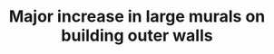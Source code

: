 ---
pid: CH275
title: Major increase in large murals on building outer walls
location_transcription: 
zipcode: '20817'
outside_phl: 'Bethesda MD '
neighborhood: 
age: '80'
age_range: 70+
instagram: 
image_file_name: CH_275.jpg
proposal_transcription: Illustrating an urban mixture and urban culture greatly expanded
  from years ago -
topic: Culture,Philadelphia
topic_summary: 0, 0
type: 2D,Mural
keywords_other: 
credit: Hal
image_labels: 
twitter: 
facebook: 
permalink: "/monuments/ch275/"
layout: item-page
---